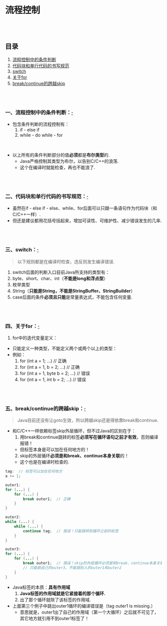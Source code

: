 # 流程控制

<br><br>

## 目录

1. [流程控制中的条件判断]()
2. [代码块和单行代码的书写规范]()
3. [switch]()
4. [关于for]()
5. [break/continue的跨越skip]()

<br><br>

### 一、流程控制中的条件判断：[·](#目录)

- 包含条件判断的流程控制有：
  1. if - else if
  2. while - do while - for

<br>

- 以上所有的条件判断部分的值**必须**都是**布尔类型**的.
  - Java严格控制其类型为布尔，以告别C/C++的浪荡.
  - 这个在编译时就能检查，再也不能浪了.

<br><br>

### 二、代码块和单行代码的书写规范：[·](#目录)

- 虽然在if - else if - else、while、for后面可以只跟一条语句作为代码块（和C/C++一样）.
- 但还是建议都用花括号括起来，增加可读性、可维护性、减少错误发生的几率.

<br><br>

### 三、switch：[·](#目录)
> 以下规则都是在编译时检查，违反则发生编译错误.

1. switch后面的判断入口目前Java所支持的类型有：
  1. byte、short、char、int（**不能是long和浮点型**）
  2. 枚举类型
  3. String（**只能是String，不能是StringBuffer、StringBuilder**）
2. case后面的条件**必须且只能**是常量表达式，不能包含任何变量.

<br><br>

### 四、关于for：[·](#目录)

1. for中的迭代变量定义：
  - 只能定义一种类型，不能定义两个或两个以上的类型：
  - 例如：
    1. for (int a = 1; ...)  // 正确
    2. for (int a = 1, b = 2; ...)  // 正确
    3. for (int a = 1, byte b = 2; ...)  // 错误
    4. for (int a = 1, int b = 2; ...)  // 错误

<br><br>

### 五、break/continue的跨越skip：[·](#目录)
> Java目前还没有让goto生效，所以跨越skip还是得依靠break和continue.

- 和C/C++一样依赖标签skip外层循环，但不过Java的区别在于：
  1. 用break和continue跳转的标签**必须写在循环语句之前才有效**，否则编译报错！
    - 但标签本身是可以加在任何地方的！
  2. skip的外层循环**必须是和break、continue本身关联**的！
    - 这个也是在编译时检查的.

```Java
tag:  // 标签可以加在任何地方
a += 1;

outer1:
for (...) {
    for (...) {
        break outer1;  // 正确
    }
}

outer2:
while (...) {
    while (...) {
        continue tag;  // 错误！只能跳转到循环之前的标签
    }
}

outer3:
for (...) {
    for (...) {
        break outer1;  // 错误！skip的外层循环必须是和break、continue本身关联的
        // 只能跳自己的outer3，不能跳别人的outer1和outer2
    }
}
```

- Java标签的本质：**具有作用域**
  1. **Java标签的作用域就是它紧接着的那个循环.**
  2. 出了那个循环就除了该标签的作用域.
- 上面第三个例子中跳出outer1循环的编译错误是（tag outer1 is missing.）
  - 意思就是，outer1出了自己的作用域（第一个大循环）之后就不可见了，其它地方就引用不到outer1标签了！
